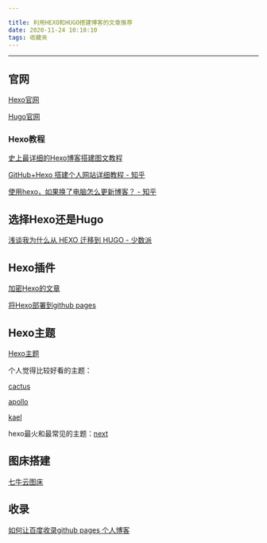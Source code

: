 ```yaml
---

title: 利用HEXO和HUGO搭建博客的文章推荐
date: 2020-11-24 10:10:10
tags: 收藏夹
---
```


---
## 官网

[Hexo官网](https://hexo.io/zh-cn/docs/)

[Hugo官网](https://gohugo.io/)

### Hexo教程

[史上最详细的Hexo博客搭建图文教程](https://xuanwo.org/2015/03/26/hexo-intor/)

[GitHub+Hexo 搭建个人网站详细教程 - 知乎](https://zhuanlan.zhihu.com/p/26625249)

[使用hexo，如果换了电脑怎么更新博客？ - 知乎](https://www.zhihu.com/question/21193762)

## 选择Hexo还是Hugo

[浅谈我为什么从 HEXO 迁移到 HUGO - 少数派](https://sspai.com/post/59904)

## Hexo插件

[加密Hexo的文章](https://github.com/MikeCoder/hexo-blog-encrypt/blob/master/ReadMe.zh.md)

[将Hexo部署到github pages](https://github.com/hexojs/hexo-deployer-git)

## Hexo主题

[Hexo主题](https://hexo.io/themes/)

个人觉得比较好看的主题：

[cactus](https://github.com/probberechts/hexo-theme-cactus)

[apollo](https://github.com/pinggod/hexo-theme-apollo)

[kael](https://github.com/yuche/hexo-theme-kael)

hexo最火和最常见的主题：[next](https://github.com/theme-next/hexo-theme-next)

## 图床搭建

[七牛云图床](https://zhuanlan.zhihu.com/p/251047741)

## 收录

[如何让百度收录github pages 个人博客](https://zhuanlan.zhihu.com/p/111773896)